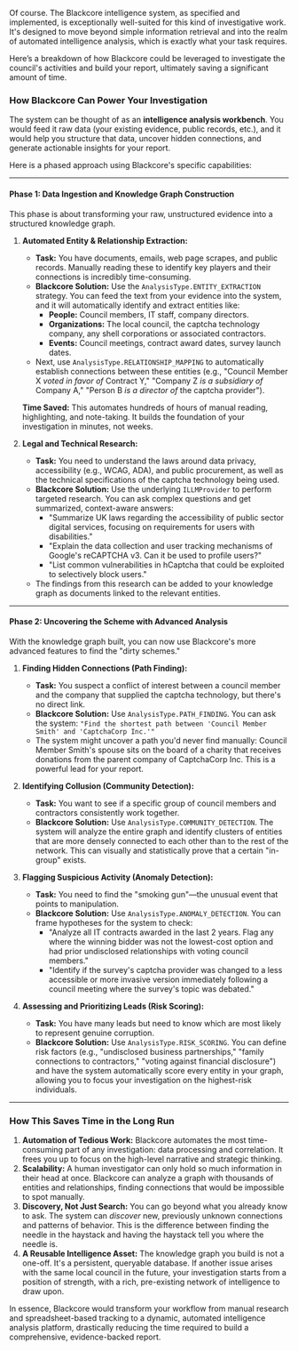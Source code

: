 Of course. The Blackcore intelligence system, as specified and implemented, is exceptionally well-suited for this kind of investigative work. It's designed to move beyond simple information retrieval and into the realm of automated intelligence analysis, which is exactly what your task requires.

Here’s a breakdown of how Blackcore could be leveraged to investigate the council's activities and build your report, ultimately saving a significant amount of time.

### How Blackcore Can Power Your Investigation

The system can be thought of as an **intelligence analysis workbench**. You would feed it raw data (your existing evidence, public records, etc.), and it would help you structure that data, uncover hidden connections, and generate actionable insights for your report.

Here is a phased approach using Blackcore's specific capabilities:

---

#### Phase 1: Data Ingestion and Knowledge Graph Construction

This phase is about transforming your raw, unstructured evidence into a structured knowledge graph.

1.  **Automated Entity & Relationship Extraction:**
    *   **Task:** You have documents, emails, web page scrapes, and public records. Manually reading these to identify key players and their connections is incredibly time-consuming.
    *   **Blackcore Solution:** Use the `AnalysisType.ENTITY_EXTRACTION` strategy. You can feed the text from your evidence into the system, and it will automatically identify and extract entities like:
        *   **People:** Council members, IT staff, company directors.
        *   **Organizations:** The local council, the captcha technology company, any shell corporations or associated contractors.
        *   **Events:** Council meetings, contract award dates, survey launch dates.
    *   Next, use `AnalysisType.RELATIONSHIP_MAPPING` to automatically establish connections between these entities (e.g., "Council Member X *voted in favor of* Contract Y," "Company Z *is a subsidiary of* Company A," "Person B *is a director of* the captcha provider").

    **Time Saved:** This automates hundreds of hours of manual reading, highlighting, and note-taking. It builds the foundation of your investigation in minutes, not weeks.

2.  **Legal and Technical Research:**
    *   **Task:** You need to understand the laws around data privacy, accessibility (e.g., WCAG, ADA), and public procurement, as well as the technical specifications of the captcha technology being used.
    *   **Blackcore Solution:** Use the underlying `ILLMProvider` to perform targeted research. You can ask complex questions and get summarized, context-aware answers:
        *   "Summarize UK laws regarding the accessibility of public sector digital services, focusing on requirements for users with disabilities."
        *   "Explain the data collection and user tracking mechanisms of Google's reCAPTCHA v3. Can it be used to profile users?"
        *   "List common vulnerabilities in hCaptcha that could be exploited to selectively block users."
    *   The findings from this research can be added to your knowledge graph as documents linked to the relevant entities.

---

#### Phase 2: Uncovering the Scheme with Advanced Analysis

With the knowledge graph built, you can now use Blackcore's more advanced features to find the "dirty schemes."

1.  **Finding Hidden Connections (Path Finding):**
    *   **Task:** You suspect a conflict of interest between a council member and the company that supplied the captcha technology, but there's no direct link.
    *   **Blackcore Solution:** Use `AnalysisType.PATH_FINDING`. You can ask the system: `"Find the shortest path between 'Council Member Smith' and 'CaptchaCorp Inc.'"`
    *   The system might uncover a path you'd never find manually: Council Member Smith's spouse sits on the board of a charity that receives donations from the parent company of CaptchaCorp Inc. This is a powerful lead for your report.

2.  **Identifying Collusion (Community Detection):**
    *   **Task:** You want to see if a specific group of council members and contractors consistently work together.
    *   **Blackcore Solution:** Use `AnalysisType.COMMUNITY_DETECTION`. The system will analyze the entire graph and identify clusters of entities that are more densely connected to each other than to the rest of the network. This can visually and statistically prove that a certain "in-group" exists.

3.  **Flagging Suspicious Activity (Anomaly Detection):**
    *   **Task:** You need to find the "smoking gun"—the unusual event that points to manipulation.
    *   **Blackcore Solution:** Use `AnalysisType.ANOMALY_DETECTION`. You can frame hypotheses for the system to check:
        *   "Analyze all IT contracts awarded in the last 2 years. Flag any where the winning bidder was not the lowest-cost option and had prior undisclosed relationships with voting council members."
        *   "Identify if the survey's captcha provider was changed to a less accessible or more invasive version immediately following a council meeting where the survey's topic was debated."

4.  **Assessing and Prioritizing Leads (Risk Scoring):**
    *   **Task:** You have many leads but need to know which are most likely to represent genuine corruption.
    *   **Blackcore Solution:** Use `AnalysisType.RISK_SCORING`. You can define risk factors (e.g., "undisclosed business partnerships," "family connections to contractors," "voting against financial disclosure") and have the system automatically score every entity in your graph, allowing you to focus your investigation on the highest-risk individuals.

---

### How This Saves Time in the Long Run

1.  **Automation of Tedious Work:** Blackcore automates the most time-consuming part of any investigation: data processing and correlation. It frees you up to focus on the high-level narrative and strategic thinking.
2.  **Scalability:** A human investigator can only hold so much information in their head at once. Blackcore can analyze a graph with thousands of entities and relationships, finding connections that would be impossible to spot manually.
3.  **Discovery, Not Just Search:** You can go beyond what you already know to ask. The system can *discover* new, previously unknown connections and patterns of behavior. This is the difference between finding the needle in the haystack and having the haystack tell you where the needle is.
4.  **A Reusable Intelligence Asset:** The knowledge graph you build is not a one-off. It's a persistent, queryable database. If another issue arises with the same local council in the future, your investigation starts from a position of strength, with a rich, pre-existing network of intelligence to draw upon.

In essence, Blackcore would transform your workflow from manual research and spreadsheet-based tracking to a dynamic, automated intelligence analysis platform, drastically reducing the time required to build a comprehensive, evidence-backed report.
